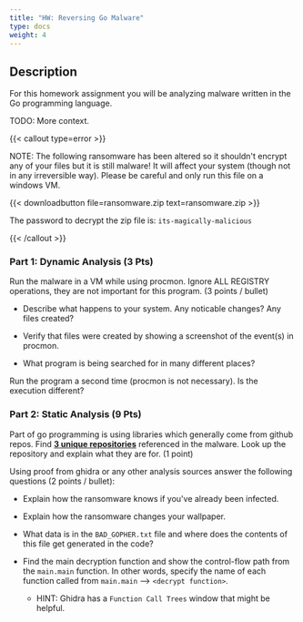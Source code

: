 ```yaml
---
title: "HW: Reversing Go Malware"
type: docs
weight: 4
---
```


## Description

For this homework assignment you will be analyzing malware written in the Go programming language.

TODO: More context.

{{< callout type=error >}}

NOTE: The following ransomware has been altered so it shouldn't encrypt any of your files
but it is still malware! It will affect your system (though not in any irreversible way).
Please be careful and only run this file on a windows VM.

{{< downloadbutton file=ransomware.zip text=ransomware.zip >}}

The password to decrypt the zip file is: `its-magically-malicious`

{{< /callout >}}

### Part 1: Dynamic Analysis (3 Pts)

Run the malware in a VM while using procmon. Ignore ALL REGISTRY operations, they are not important for this program. (3 points / bullet)

- Describe what happens to your system. Any noticable changes? Any files created?

- Verify that files were created by showing a screenshot of the event(s) in procmon.

- What program is being searched for in many different places?

Run the program a second time (procmon is not necessary). Is the execution different?


### Part 2: Static Analysis (9 Pts)

Part of go programming is using libraries which generally come from github repos. Find <u>**3 unique repositories**</u> referenced in the malware. Look up the repository and explain what they are for. (1 point)

Using proof from ghidra or any other analysis sources answer the following questions (2 points / bullet):

 - Explain how the ransomware knows if you've already been infected.

 - Explain how the ransomware changes your wallpaper.

 - What data is in the `BAD_GOPHER.txt` file and where does the contents of this file get generated in the code?

 - Find the main decryption function and show the control-flow path from the `main.main` function. In other words, specify the name of each function called from `main.main` --> `<decrypt function>`. 
   - HINT: Ghidra has a `Function Call Trees` window that might be helpful.